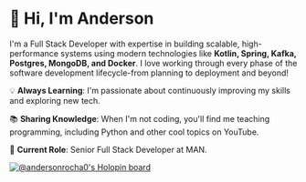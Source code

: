 # 👋 Hi, I'm Anderson

I'm a Full Stack Developer with expertise in building scalable, high-performance systems using modern technologies like **Kotlin, Spring, Kafka, Postgres, MongoDB, and Docker**. I love working through every phase of the software development lifecycle-from planning to deployment and beyond!

💡 **Always Learning**: I'm passionate about continuously improving my skills and exploring new tech.

📚 **Sharing Knowledge**: When I'm not coding, you'll find me teaching programming, including Python and other cool topics on YouTube.

🔗 **Current Role**: Senior Full Stack Developer at MAN.

[![@andersonrocha0's Holopin board](https://holopin.io/api/user/board?user=andersonrocha0)](https://holopin.io/@andersonrocha0)